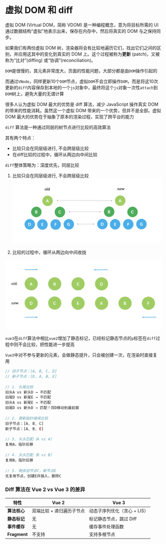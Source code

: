 # 虚拟 DOM 和 diff

虚拟 DOM (Virtual DOM，简称 VDOM) 是一种编程概念，意为将目标所需的 UI 通过数据结构“虚拟”地表示出来，保存在内存中，然后将真实的 DOM 与之保持同步。

如果我们有两份虚拟 DOM 树，渲染器将会有比较地遍历它们，找出它们之间的区别，并应用这其中的变化到真实的 DOM 上。这个过程被称为**更新** (patch)，又被称为“比对”(diffing) 或“协调”(reconciliation)。

`DOM`是很慢的，其元素非常庞大，页面的性能问题，大部分都是由`DOM`操作引起的

而通过`VNode`，同样更新10个`DOM`节点，虚拟`DOM`不会立即操作`DOM`，而是将这10次更新的`diff`内容保存到本地的一个`js`对象中，最终将这个`js`对象一次性`attach`到`DOM`树上，避免大量的无谓计算

很多人认为虚拟 DOM 最大的优势是 diff 算法，减少 JavaScript 操作真实 DOM 的带来的性能消耗。虽然这一个虚拟 DOM 带来的一个优势，但并不是全部。虚拟 DOM 最大的优势在于抽象了原本的渲染过程，实现了跨平台的能力


`diff` 算法是一种通过同层的树节点进行比较的高效算法

其有两个特点：

- 比较只会在同层级进行, 不会跨层级比较
- 在diff比较的过程中，循环从两边向中间比较

`diff`整体策略为：深度优先，同层比较

1. 比较只会在同层级进行, 不会跨层级比较
![](../../public/虚拟dom和diff-20240720040439076.jpg)

1. 比较的过程中，循环从两边向中间收拢

![](../../public/虚拟dom和diff-20240720040450411.jpg)

`vue3`在`diff`算法中相比`vue2`增加了静态标记，已经标记静态节点的`p`标签在`diff`过程中则不会比较，把性能进一步提高

`Vue3`中对不参与更新的元素，会做静态提升，只会被创建一次，在渲染时直接复用


```js
// 旧子节点：[A, B, C, D]
// 新子节点：[D, A, B, E]

// 1. 头尾比较
旧头A vs 新头D → 不匹配
旧尾D vs 新尾E → 不匹配
旧头A vs 新尾E → 不匹配
旧尾D vs 新头D → 匹配！将D移动到最前面

// 2. 更新指针继续比较
旧子节点：[A, B, C] 
新子节点：[A, B, E]

// 3. 头头匹配（A vs A）
复用A，指针后移

// 4. 头头匹配（B vs B）
复用B，指针后移

// 5. 剩余旧节点C，新节点E
无复用节点，创建E并插入，删除C
```


### **Diff 算法在 Vue 2 vs Vue 3 的差异**

|**特性**|**Vue 2**|**Vue 3**|
|---|---|---|
|**算法核心**|双端比较 + 递归遍历子节点|动态子序列优化（贪心 + LIS）|
|**静态标记**|无|标记静态节点，跳过 Diff|
|**事件缓存**|无|缓存事件处理函数|
|**Fragment**|不支持|支持多根节点|